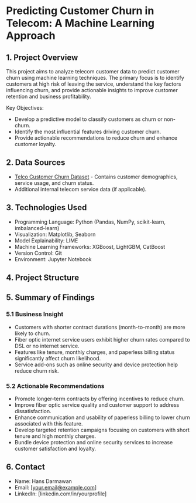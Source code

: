# Predicting Customer Churn in Telecom: A Machine Learning Approach

## 1. Project Overview
This project aims to analyze telecom customer data to predict customer churn using machine learning techniques. The primary focus is to identify customers at high risk of leaving the service, understand the key factors influencing churn, and provide actionable insights to improve customer retention and business profitability.

Key Objectives:
- Develop a predictive model to classify customers as churn or non-churn.
- Identify the most influential features driving customer churn.
- Provide actionable recommendations to reduce churn and enhance customer loyalty.

## 2. Data Sources
- [Telco Customer Churn Dataset](https://www.kaggle.com/datasets/blastchar/telco-customer-churn) - Contains customer demographics, service usage, and churn status.
- Additional internal telecom service data (if applicable).

## 3. Technologies Used
- Programming Language: Python (Pandas, NumPy, scikit-learn, imbalanced-learn)
- Visualization: Matplotlib, Seaborn
- Model Explainability: LIME
- Machine Learning Frameworks: XGBoost, LightGBM, CatBoost
- Version Control: Git
- Environment: Jupyter Notebook

## 4. Project Structure

## 5. Summary of Findings
### 5.1 Business Insight
- Customers with shorter contract durations (month-to-month) are more likely to churn.
- Fiber optic internet service users exhibit higher churn rates compared to DSL or no internet service.
- Features like tenure, monthly charges, and paperless billing status significantly affect churn likelihood.
- Service add-ons such as online security and device protection help reduce churn risk.

### 5.2 Actionable Recommendations
- Promote longer-term contracts by offering incentives to reduce churn.
- Improve fiber optic service quality and customer support to address dissatisfaction.
- Enhance communication and usability of paperless billing to lower churn associated with this feature.
- Develop targeted retention campaigns focusing on customers with short tenure and high monthly charges.
- Bundle device protection and online security services to increase customer satisfaction and loyalty.

## 6. Contact
- Name: Hans Darmawan  
- Email: [your.email@example.com]  
- LinkedIn: [linkedin.com/in/yourprofile]  
